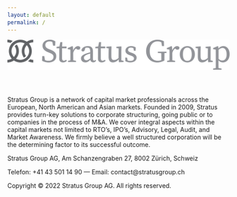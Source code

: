```yaml
---
layout: default
permalink: /
---
```


<header>
	<img id="logo" src="/logo.svg">
</header>

Stratus Group is a network of capital market professionals across the European, North American and Asian markets. Founded in 2009, Stratus provides turn-key solutions to corporate structuring, going public or to companies in the process of M&A. We cover integral aspects within the capital markets not limited to RTO’s, IPO’s, Advisory, Legal, Audit, and Market Awareness. We firmly believe a well structured corporation will be the determining factor to its successful outcome.

<footer>
	<p>Stratus Group AG, Am Schanzengraben 27, 8002 Zürich, Schweiz</p>
	<p>Telefon: +41 43 501 14 90 — Email: contact@stratusgroup.ch</p>
	<p>Copyright © 2022 Stratus Group AG. All rights reserved.</p>
</footer>

